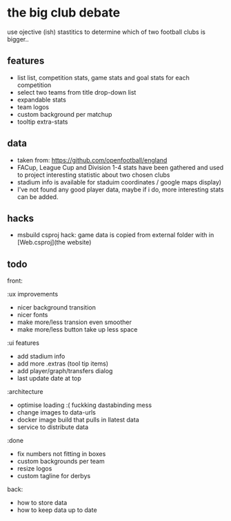 
# the big club debate

use ojective (ish) stastitics to determine which of two football clubs is bigger..

## features

 - list list, competition stats, game stats and goal stats for each competition
 - select two teams from title drop-down list
 - expandable stats
 - team logos
 - custom background per matchup
 - tooltip extra-stats
 
## data

 - taken from: https://github.com/openfootball/england
 - FACup, League Cup and Division 1-4 stats have been gathered and used to project interesting statistic about two chosen clubs
 - stadium info is available for staduim coordinates / google maps display)
 - I've not found any good player data, maybe if i do, more interesting stats can be added.

## hacks
 - msbuild csproj hack: game data is copied from external folder with in [Web.csproj](the website)

## todo
front:
 
:ux improvements
 - nicer background transition
 - nicer fonts
 - make more/less transion even smoother
 - make more/less button take up less space
 
:ui features
 - add stadium info
 - add more .extras (tool tip items)
 - add player/graph/transfers dialog
 - last update date at top

:architecture
 - optimise loading :( fuckking dastabinding mess
 - change images to data-urls
 - docker image build that pulls in llatest data
 - service to distribute data

:done
 * fix numbers not fitting in boxes
 * custom backgrounds per team
 * resize logos
 * custom tagline for derbys

 back:
  - how to store data
  - how to keep data up to date
